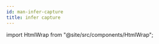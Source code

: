 ```yaml
---
id: man-infer-capture
title: infer capture
---
```


import HtmlWrap from "@site/src/components/HtmlWrap";

<HtmlWrap url="/man/1.1.0/infer-capture.1.html" />
